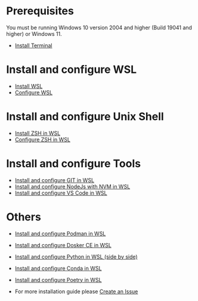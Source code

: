 
# Prerequisites

You must be running Windows 10 version 2004 and higher (Build 19041 and higher) or Windows 11.

* [Install Terminal](install%20Terminal.md)

# Install and configure WSL

* [Install WSL](install%20WSL.md)
* [Configure WSL](configure%20WSL.md)

# Install and configure Unix Shell

* [Install ZSH in WSL](install%20ZSH%20in%20WSL.md)
* [Configure ZSH in WSL](configure%20ZSH%20in%20WSL.md)

# Install and configure Tools
  
* [Install and configure GIT in WSL](todo.md)
* [Install and configure NodeJs with NVM in WSL](todo.md)
* [Install and configure VS Code in WSL](todo.md)

# Others

* [Install and configure Podman in WSL](todo.md)
* [Install and configure Dosker CE in WSL](todo.md)


* [Install and configure Python in WSL (side by side)](todo.md)
* [Install and configure Conda in WSL](todo.md)
* [Install and configure Poetry in WSL](todo.md)


* For more installation guide please [Create an Issue](https://github.com/CedricCazin/tutorials/issues/new)
  
